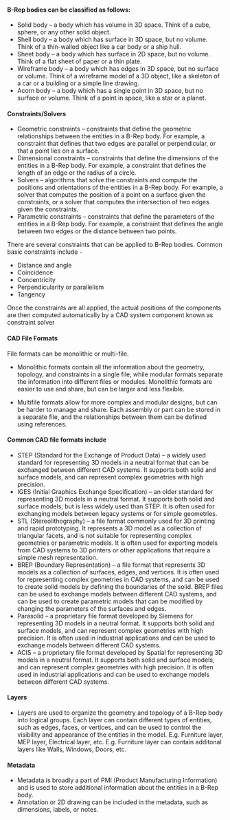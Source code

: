 #### B-Rep bodies can be classified as follows:
- Solid body – a body which has volume in 3D space. Think of a cube, sphere, or any other solid object.
- Shell body – a body which has surface in 3D space, but no volume. Think of a thin-walled object like a car body or a ship hull.
- Sheet body – a body which has surface in 2D space, but no volume. Think of a flat sheet of paper or a thin plate.
- Wireframe body – a body which has edges in 3D space, but no surface or volume. Think of a wireframe model of a 3D object, like a skeleton of a car or a building or a simple line drawing.
- Acorn body – a body which has a single point in 3D space, but no surface or volume. Think of a point in space, like a star or a planet.

#### Constraints/Solvers
- Geometric constraints – constraints that define the geometric relationships between the entities in a B-Rep body. For example, a constraint that defines that two edges are parallel or perpendicular, or that a point lies on a surface.
- Dimensional constraints – constraints that define the dimensions of the entities in a B-Rep body. For example, a constraint that defines the length of an edge or the radius of a circle.
- Solvers – algorithms that solve the constraints and compute the positions and orientations of the entities in a B-Rep body. For example, a solver that computes the position of a point on a surface given the constraints, or a solver that computes the intersection of two edges given the constraints.
- Parametric constraints – constraints that define the parameters of the entities in a B-Rep body. For example, a constraint that defines the angle between two edges or the distance between two points.

There are several constraints that can be applied to B-Rep bodies. 
Common basic constraints include -
- Distance and angle
- Coincidence
- Concentricity
- Perpendicularity or parallelism
- Tangency

Once the constraints are all applied, the actual positions of the components are then computed automatically by a CAD system component known as constraint solver

#### CAD File Formats
File formats can be monolithic or multi-file. 

- Monolithic formats contain all the information about the geometry, topology, and constraints in a single file, while modular formats separate the information into different files or modules.
Monolithic formats are easier to use and share, but can be larger and less flexible.

- Multifile formats allow for more complex and modular designs, but can be harder to manage and share. Each assembly or part can be stored in a separate file, and the relationships between them can be defined using references.

#### Common CAD file formats include
- STEP (Standard for the Exchange of Product Data) – a widely used standard for representing 3D models in a neutral format that can be exchanged between different CAD systems. It supports both solid and surface models, and can represent complex geometries with high precision.
- IGES (Initial Graphics Exchange Specification) – an older standard for representing 3D models in a neutral format. It supports both solid and surface models, but is less widely used than STEP. It is often used for exchanging models between legacy systems or for simple geometries.
- STL (Stereolithography) – a file format commonly used for 3D printing and rapid prototyping. It represents a 3D model as a collection of triangular facets, and is not suitable for representing complex geometries or parametric models. It is often used for exporting models from CAD systems to 3D printers or other applications that require a simple mesh representation.
- BREP (Boundary Representation) – a file format that represents 3D models as a collection of surfaces, edges, and vertices. It is often used for representing complex geometries in CAD systems, and can be used to create solid models by defining the boundaries of the solid. BREP files can be used to exchange models between different CAD systems, and can be used to create parametric models that can be modified by changing the parameters of the surfaces and edges.
- Parasolid – a proprietary file format developed by Siemens for representing 3D models in a neutral format. It supports both solid and surface models, and can represent complex geometries with high precision. It is often used in industrial applications and can be used to exchange models between different CAD systems.
- ACIS – a proprietary file format developed by Spatial for representing 3D models in a neutral format. It supports both solid and surface models, and can represent complex geometries with high precision. It is often used in industrial applications and can be used to exchange models between different CAD systems.

#### Layers
- Layers are used to organize the geometry and topology of a B-Rep body into logical groups. Each layer can contain different types of entities, such as edges, faces, or vertices, and can be used to control the visibility and appearance of the entities in the model.
E.g. Furniture layer, MEP layer, Electrical layer, etc.
E.g. Furniture layer can contain additonal layers like Walls, Windows, Doors, etc.

#### Metadata
- Metadata is broadly a part of PMI (Product Manufacturing Information) and is used to store additional information about the entities in a B-Rep body.
- Annotation or 2D drawing can be included in the metadata, such as dimensions, labels, or notes.